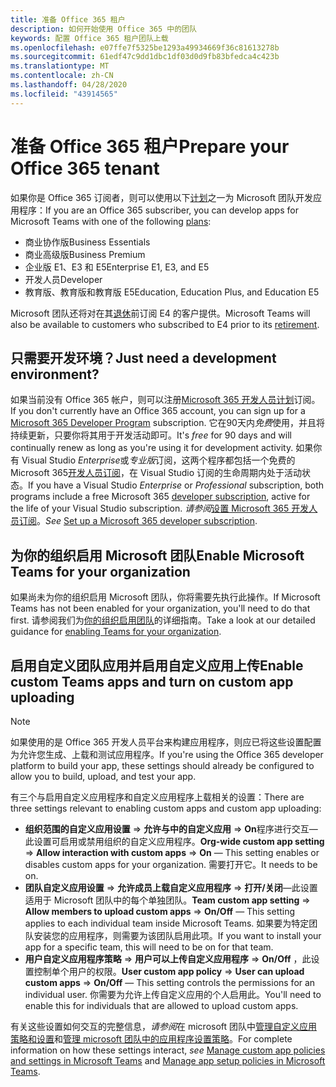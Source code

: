 ```yaml
---
title: 准备 Office 365 租户
description: 如何开始使用 Office 365 中的团队
keywords: 配置 Office 365 租户团队上载
ms.openlocfilehash: e07ffe7f5325be1293a49934669f36c81613278b
ms.sourcegitcommit: 61edf47c9dd1dbc1df03d0d9fb83bfedca4c423b
ms.translationtype: MT
ms.contentlocale: zh-CN
ms.lasthandoff: 04/28/2020
ms.locfileid: "43914565"
---
```

# <a name="prepare-your-office-365-tenant"></a><span data-ttu-id="9a7f2-104">准备 Office 365 租户</span><span class="sxs-lookup"><span data-stu-id="9a7f2-104">Prepare your Office 365 tenant</span></span>

<span data-ttu-id="9a7f2-105">如果你是 Office 365 订阅者，则可以使用以下[计划](https://products.office.com/business/compare-more-office-365-for-business-plans)之一为 Microsoft 团队开发应用程序：</span><span class="sxs-lookup"><span data-stu-id="9a7f2-105">If you are an Office 365 subscriber, you can develop apps for Microsoft Teams with one of the following [plans](https://products.office.com/business/compare-more-office-365-for-business-plans):</span></span>

* <span data-ttu-id="9a7f2-106">商业协作版</span><span class="sxs-lookup"><span data-stu-id="9a7f2-106">Business Essentials</span></span>
* <span data-ttu-id="9a7f2-107">商业高级版</span><span class="sxs-lookup"><span data-stu-id="9a7f2-107">Business Premium</span></span>
* <span data-ttu-id="9a7f2-108">企业版 E1、E3 和 E5</span><span class="sxs-lookup"><span data-stu-id="9a7f2-108">Enterprise E1, E3, and E5</span></span>
* <span data-ttu-id="9a7f2-109">开发人员</span><span class="sxs-lookup"><span data-stu-id="9a7f2-109">Developer</span></span>
* <span data-ttu-id="9a7f2-110">教育版、教育版和教育版 E5</span><span class="sxs-lookup"><span data-stu-id="9a7f2-110">Education, Education Plus, and Education E5</span></span>

<span data-ttu-id="9a7f2-111">Microsoft 团队还将对在其[退休](https://support.office.com//article/important-information-for-office-365-enterprise-e4-customers-f9572348-43a2-43fa-a3d8-3b6c9c042147)前订阅 E4 的客户提供。</span><span class="sxs-lookup"><span data-stu-id="9a7f2-111">Microsoft Teams will also be available to customers who subscribed to E4 prior to its [retirement](https://support.office.com//article/important-information-for-office-365-enterprise-e4-customers-f9572348-43a2-43fa-a3d8-3b6c9c042147).</span></span>

## <a name="just-need-a-development-environment"></a><span data-ttu-id="9a7f2-112">只需要开发环境？</span><span class="sxs-lookup"><span data-stu-id="9a7f2-112">Just need a development environment?</span></span>

<span data-ttu-id="9a7f2-113">如果当前没有 Office 365 帐户，则可以注册[Microsoft 365 开发人员计划](https://developer.microsoft.com/microsoft-365/dev-program)订阅。</span><span class="sxs-lookup"><span data-stu-id="9a7f2-113">If you don't currently have an Office 365 account, you can sign up for a [Microsoft 365 Developer Program](https://developer.microsoft.com/microsoft-365/dev-program) subscription.</span></span> <span data-ttu-id="9a7f2-114">它在90天内*免费*使用，并且将持续更新，只要你将其用于开发活动即可。</span><span class="sxs-lookup"><span data-stu-id="9a7f2-114">It's *free* for 90 days and will continually renew as long as you're using it for development activity.</span></span> <span data-ttu-id="9a7f2-115">如果你有 Visual Studio *Enterprise*或*专业版*订阅，这两个程序都包括一个免费的 Microsoft 365[开发人员订阅](https://aka.ms/MyVisualStudioBenefits)，在 Visual Studio 订阅的生命周期内处于活动状态。</span><span class="sxs-lookup"><span data-stu-id="9a7f2-115">If you have a Visual Studio *Enterprise* or *Professional* subscription, both programs include a free Microsoft 365 [developer subscription](https://aka.ms/MyVisualStudioBenefits), active for the life of your Visual Studio subscription.</span></span> <span data-ttu-id="9a7f2-116">*请参阅*[设置 Microsoft 365 开发人员订阅](https://docs.microsoft.com/office/developer-program/office-365-developer-program-get-started)。</span><span class="sxs-lookup"><span data-stu-id="9a7f2-116">*See* [Set up a Microsoft 365 developer subscription](https://docs.microsoft.com/office/developer-program/office-365-developer-program-get-started).</span></span>

## <a name="enable-microsoft-teams-for-your-organization"></a><span data-ttu-id="9a7f2-117">为你的组织启用 Microsoft 团队</span><span class="sxs-lookup"><span data-stu-id="9a7f2-117">Enable Microsoft Teams for your organization</span></span>

<span data-ttu-id="9a7f2-118">如果尚未为你的组织启用 Microsoft 团队，你将需要先执行此操作。</span><span class="sxs-lookup"><span data-stu-id="9a7f2-118">If Microsoft Teams has not been enabled for your organization, you'll need to do that first.</span></span> <span data-ttu-id="9a7f2-119">请参阅我们为[你的组织启用团队](https://docs.microsoft.com/microsoftteams/enable-features-office-365)的详细指南。</span><span class="sxs-lookup"><span data-stu-id="9a7f2-119">Take a look at our detailed guidance for [enabling Teams for your organization](https://docs.microsoft.com/microsoftteams/enable-features-office-365).</span></span>

## <a name="enable-custom-teams-apps-and-turn-on-custom-app-uploading"></a><span data-ttu-id="9a7f2-120">启用自定义团队应用并启用自定义应用上传</span><span class="sxs-lookup"><span data-stu-id="9a7f2-120">Enable custom Teams apps and turn on custom app uploading</span></span>

> [!Note] 
> <span data-ttu-id="9a7f2-121">如果使用的是 Office 365 开发人员平台来构建应用程序，则应已将这些设置配置为允许您生成、上载和测试应用程序。</span><span class="sxs-lookup"><span data-stu-id="9a7f2-121">If you're using the Office 365 developer platform to build your app, these settings should already be configured to allow you to build, upload, and test your app.</span></span>

<span data-ttu-id="9a7f2-122">有三个与启用自定义应用程序和自定义应用程序上载相关的设置：</span><span class="sxs-lookup"><span data-stu-id="9a7f2-122">There are three settings relevant to enabling custom apps and custom app uploading:</span></span>

* <span data-ttu-id="9a7f2-123">**组织范围的自定义应用设置** => **允许与中的自定义应用** => **On**程序进行交互—此设置可启用或禁用组织的自定义应用程序。</span><span class="sxs-lookup"><span data-stu-id="9a7f2-123">**Org-wide custom app setting** => **Allow interaction with custom apps** => **On** — This setting enables or disables custom apps for your organization.</span></span> <span data-ttu-id="9a7f2-124">需要打开它。</span><span class="sxs-lookup"><span data-stu-id="9a7f2-124">It needs to be on.</span></span> 
* <span data-ttu-id="9a7f2-125">**团队自定义应用设置** => **允许成员上载自定义应用程序** => **打开/关闭**—此设置适用于 Microsoft 团队中的每个单独团队。</span><span class="sxs-lookup"><span data-stu-id="9a7f2-125">**Team custom app setting** => **Allow members to upload custom apps** => **On/Off** — This setting applies to each individual team inside Microsoft Teams.</span></span> <span data-ttu-id="9a7f2-126">如果要为特定团队安装您的应用程序，则需要为该团队启用此项。</span><span class="sxs-lookup"><span data-stu-id="9a7f2-126">If you want to install your app for a specific team, this will need to be on for that team.</span></span>
* <span data-ttu-id="9a7f2-127">**用户自定义应用程序策略** => **用户可以上传自定义应用程序** => **On/Off** ，此设置控制单个用户的权限。</span><span class="sxs-lookup"><span data-stu-id="9a7f2-127">**User custom app policy** => **User can upload custom apps** => **On/Off** — This setting controls the permissions for an individual user.</span></span> <span data-ttu-id="9a7f2-128">你需要为允许上传自定义应用的个人启用此。</span><span class="sxs-lookup"><span data-stu-id="9a7f2-128">You'll need to enable this for individuals that are allowed to upload custom apps.</span></span>

<span data-ttu-id="9a7f2-129">有关这些设置如何交互的完整信息，*请参阅*在 microsoft 团队中[管理自定义应用策略和设置](https://docs.microsoft.com/microsoftteams/teams-custom-app-policies-and-settings)和[管理 microsoft 团队中的应用程序设置策略](https://docs.microsoft.com/microsoftteams/teams-app-setup-policies)。</span><span class="sxs-lookup"><span data-stu-id="9a7f2-129">For complete information on how these settings interact, *see* [Manage custom app policies and settings in Microsoft Teams](https://docs.microsoft.com/microsoftteams/teams-custom-app-policies-and-settings) and [Manage app setup policies in Microsoft Teams](https://docs.microsoft.com/microsoftteams/teams-app-setup-policies).</span></span>
